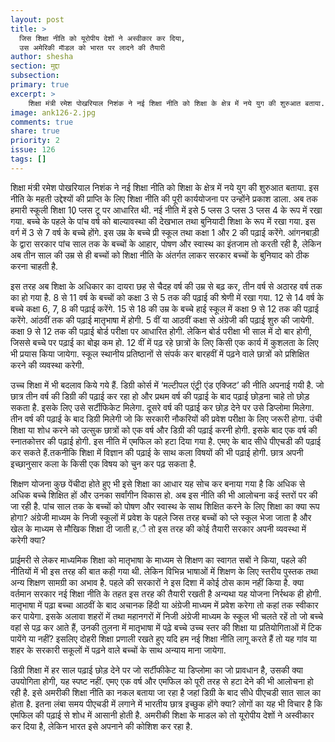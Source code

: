 ```yaml
---
layout: post
title: >
  जिस शिक्षा नीति को यूरोपीय देशों ने अस्वीकार कर दिया,
  उस अमेरिकी माॅडल को भारत पर लादने की तैयारी
author: shesha
section: मुद्दा
subsection:
primary: true
excerpt: >
    शिक्षा मंत्री रमेश पोखरियाल निशंक ने नई शिक्षा नीति को शिक्षा के क्षेत्र में नये युग की शुरुआत बताया. इस नीति के महती उद्देश्यों की प्राप्ति के लिए शिक्षा नीति की पूरी कार्ययोजना पर उन्होंने प्रकाश डाला. अब तक हमारी स्कूली शिक्षा 10़़ प्लस टू पर आधारित थी. नई नीति में इसे 5़ प्लस 3 प्लस 3 प्लस 4 के रूप में रखा गया.
image: ank126-2.jpg
comments: true
share: true
priority: 2
issue: 126
tags: []
---
```


शिक्षा मंत्री रमेश पोखरियाल निशंक ने नई शिक्षा नीति को शिक्षा के क्षेत्र में नये युग की शुरुआत बताया. इस नीति के महती उद्देश्यों की प्राप्ति के लिए शिक्षा नीति की पूरी कार्ययोजना पर उन्होंने प्रकाश डाला. अब तक हमारी स्कूली शिक्षा 10़़ प्लस टू पर आधारित थी. नई नीति में इसे 5़ प्लस 3 प्लस 3 प्लस 4 के रूप में रखा गया. बच्चे के पहले के पांच वर्ष को बाल्यावस्था की देखभाल तथा बुनियादी शिक्षा के रूप में रखा गया. इस वर्ग में 3 से 7 वर्ष के बच्चे होंगे. इस उम्र के बच्चे प्री स्कूल तथा कक्षा 1 और 2 की पढ़ाई करेंगे. आंगनबाड़ी के द्वारा सरकार पांच साल तक के बच्चों के आहार, पोषण और स्वास्थ का इंतजाम तो करती रही है, लेकिन अब तीन साल की उम्र से ही बच्चों को शिक्षा नीति के अंतर्गत लाकर सरकार बच्चों के बुनियाद को ठीक करना चाहती है.

इस तरह अब शिक्षा के अधिकार का दायरा छह से चैदह वर्ष की उम्र से बढ़ कर, तीन वर्ष से अठारह वर्ष तक का हो गया है. 8 से 11 वर्ष के बच्चों को कक्षा 3 से 5 तक की पढ़ाई की श्रेणी में रखा गया. 12 से 14 वर्ष के बच्चे कक्षा 6, 7, 8 की पढ़ाई करेंगे. 15 से 18 की उम्र के बच्चे हाई स्कूल में कक्षा 9 से 12 तक की पढ़ाई करेंगे. आंठवीं तक की पढ़ाई मातृभाषा में होगी. 5 वीं या आठवीं कक्षा से अंग्रेजी की पढ़ाई शुरु की जायेगी. कक्षा 9 से 12 तक की पढ़ाई बोर्ड परीक्षा पर आधारित होगी. लेकिन बोर्ड परीक्षा भी साल में दो बार होगी, जिससे बच्चे पर पढ़ाई का बोझ कम हो. 12 वीं में पढ़ रहे छात्रों के लिए किसी एक कार्य में कुशलता के लिए भी प्रयास किया जायेगा. स्कूल स्थानीय प्रतिष्ठानों से संपर्क कर बारहवीं में पढ़ने वाले छात्रों को प्रशिक्षित करने की व्यवस्था करेगी.

उच्च शिक्षा में भी बदलाव किये गये हैं. डिग्री कोर्स में ‘मल्टीपल एंट्री एंड एक्जिट’ की नीति अपनाई गयी है. जो छात्र तीन वर्ष की डिग्री की पढ़ाई कर रहा हो और प्रथम वर्ष की पढ़ाई के बाद पढ़ाई छोड़ना चाहे तो छोड़ सकता है. इसके लिए उसे सर्टीफिकेट मिलेगा. दूसरे वर्ष की पढ़ाई कर छोड़ देने पर उसे डिप्लोमा मिलेगा. तीन वर्ष की पढ़ाई के बाद डिग्री मिलेगी जो कि सरकारी नौकरियों की प्रवेश परीक्षा के लिए जरूरी होगा. उंची शिक्षा या शोध करने को उत्सुक छात्रों को एक वर्ष और डिग्री की पढ़ाई करनी होगी. इसके बाद एक वर्ष की स्नातकोत्तर की पढ़ाई होगी. इस नीति में एमफिल को हटा दिया गया है. एमए के बाद सीधे पीएचडी की पढ़ाई कर सकते हैं.तकनीकि शिक्षा में विज्ञान की पढ़ाई के साथ कला विषयों की भी पढ़ाई होगी. छात्र अपनी इच्छानुसार कला के किसी एक विषय को चुन कर पढ़ सकता है.

शिक्षण योजना कुछ पेंचीदा होते हुए भी इसे शिक्षा का आधार यह सोच कर बनाया गया है कि अधिक से अधिक बच्चे शिक्षित हों और उनका सर्वांगीन विकास हो. अब इस नीति की भी आलोचना कई स्तरों पर की जा रही है. पांच साल तक के बच्चों को पोषण और स्वास्थ के साथ शिक्षित करने के लिए शिक्षा का क्या रूप होगा? अंग्रेजी माध्यम के निजी स्कूलों में प्रवेश के पहले जिस तरह बच्चों को प्ले स्कूल भेजा जाता है और खेल के माध्यम से मौखिक शिक्षा दी जाती ह,ै तो इस तरह की कोई तैयारी सरकार अपनी व्यवस्था में करेगी क्या?

प्राईमरी से लेकर माध्यमिक शिक्षा को मातृभाषा के माध्यम से शिक्षण का स्वागत सबों ने किया, पहले की नीतियों में भी इस तरह की बात कही गया थी. लेकिन विभिन्न भाषाओं में शिक्षण के लिए स्तरीय पुस्तक तथा अन्य शिक्षण सामग्री का अभाव है. पहले की सरकारों ने इस दिशा में कोई ठोस काम नहीं किया है. क्या वर्तमान सरकार नई शिक्षा नीति के तहत इस तरह की तैयारी रखती है अन्यथा यह योजना निर्रथक ही होगी. मातृभाषा में पढ़ा बच्चा आठवीं के बाद अचानक हिंदी या अंग्रेजी माध्यम में प्रवेश करेगा तो कहां तक स्वीकार कर पायेगा. इसके अलावा शहरों में तथा महानगरों में निजी अंग्रेजी माध्यम के स्कूल भी चलते रहें तो जो बच्चे वहां से पढ़ कर आते हैं, उनकी तुलना में मातृभाषा में पढ़े बच्चे उच्च स्तर की शिक्षा या प्रतियोगिताओं में टिक पायेंगे या नहीं? इसलिए दोहरी शिक्षा प्रणाली रखते हुए यदि हम नई शिक्षा नीति लागू करते हैं तो यह गांव या शहर के सरकारी सकूलों में पढ़ने वाले बच्चों के साथ अन्याय माना जायेगा.

डिग्री शिक्षा में हर साल पढ़ाई छोड़ देने पर जो सर्टीफीकेट या डिप्लोमा का जो प्रावधान है, उसकी क्या उपयोगिता होगी, यह स्पष्ट नहीं. एमए एक वर्ष और एमफिल को पूरी तरह से हटा देने की भी आलोचना हो रही है. इसे अमरीकी शिक्षा नीति का नकल बताया जा रहा है जहां डिग्री के बाद सीधे पीएचडी सात साल का होता है. इतना लंबा समय पीएचडी में लगाने में भारतीय छात्र इच्छुक होंगे क्या? लोगों का यह भी विचार है कि एमफिल की पढ़ाई से शोध में आसानी होती है. अमरीकी शिक्षा के माडल को तो यूरोपीय देशों ने अस्वीकार कर दिया है, लेकिन भारत इसे अपनाने की कोशिश कर रहा है.
